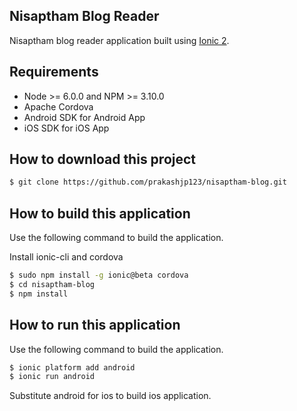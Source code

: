 ## Nisaptham Blog Reader

Nisaptham blog reader application built using [Ionic 2](http://ionicframework.com/docs/v2/).

## Requirements
* Node >= 6.0.0 and NPM >= 3.10.0
* Apache Cordova
* Android SDK for Android App
* iOS SDK for iOS App

## How to download this project
```bash
$ git clone https://github.com/prakashjp123/nisaptham-blog.git
```

## How to build this application

Use the following command to build the application.

Install ionic-cli and cordova
```bash
$ sudo npm install -g ionic@beta cordova
$ cd nisaptham-blog
$ npm install
```

## How to run this application

Use the following command to build the application.

```bash
$ ionic platform add android
$ ionic run android
```

Substitute android for ios to build ios application.
